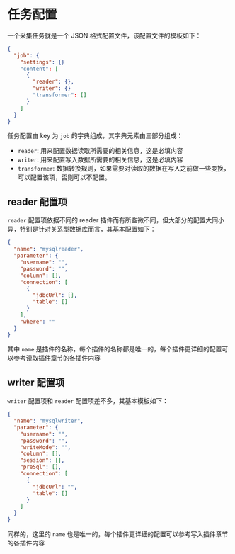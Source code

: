 # 任务配置

一个采集任务就是一个 JSON 格式配置文件，该配置文件的模板如下：

```json
{
  "job": {
    "settings": {}
    "content": [
      {
        "reader": {},
        "writer": {}
        "transformer": []
      }
    ]
  }
}
```

任务配置由 key 为 `job` 的字典组成，其字典元素由三部分组成：

- `reader`: 用来配置数据读取所需要的相关信息，这是必填内容
- `writer`: 用来配置写入数据所需要的相关信息，这是必填内容
- `transformer`: 数据转换规则，如果需要对读取的数据在写入之前做一些变换，可以配置该项，否则可以不配置。

## reader 配置项

`reader` 配置项依据不同的 reader 插件而有所些微不同，但大部分的配置大同小异，特别是针对关系型数据库而言，其基本配置如下：

```json
{
  "name": "mysqlreader",
  "parameter": {
    "username": "",
    "password": "",
    "column": [],
    "connection": [
      {
        "jdbcUrl": [],
        "table": []
      }
    ],
    "where": ""
  }
}
```

其中 `name` 是插件的名称，每个插件的名称都是唯一的，每个插件更详细的配置可以参考读取插件章节的各插件内容

## writer 配置项

`writer` 配置项和 `reader` 配置项差不多，其基本模板如下：

```json
{
  "name": "mysqlwriter",
  "parameter": {
    "username": "",
    "password": "",
    "writeMode": "",
    "column": [],
    "session": [],
    "preSql": [],
    "connection": [
      {
        "jdbcUrl": "",
        "table": []
      }
    ]
  }
}
```

同样的，这里的 `name` 也是唯一的，每个插件更详细的配置可以参考写入插件章节的各插件内容
